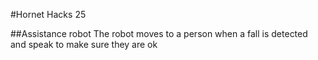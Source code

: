 #Hornet Hacks 25 

##Assistance robot
The robot moves to a person when a fall is detected and speak to make sure they are ok
